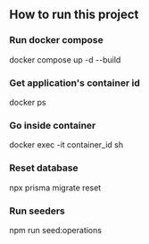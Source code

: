 ## How to run this project

### Run docker compose
docker compose up -d --build

### Get application's container id 
docker ps

### Go inside container
docker exec -it container_id sh

### Reset database 
npx prisma migrate reset

### Run seeders
npm run seed:operations